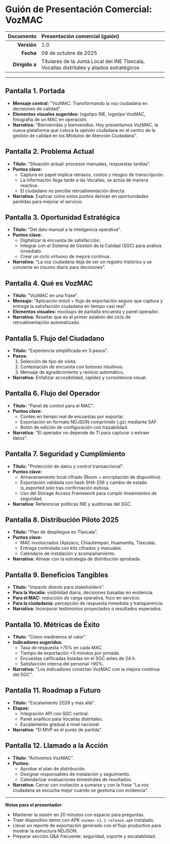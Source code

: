 # Guión de Presentación Comercial: VozMAC

| Documento | Presentación comercial (guión) |
| ----: | :---- |
| **Versión** | 1.0 |
| **Fecha** | 09 de octubre de 2025 |
| **Dirigido a** | Titulares de la Junta Local del INE Tlaxcala, Vocalías distritales y aliados estratégicos |

---

## Pantalla 1. Portada
- **Mensaje central:** "VozMAC: Transformando la voz ciudadana en decisiones de calidad".
- **Elementos visuales sugeridos:** logotipo INE, logotipo VozMAC, fotografía de un MAC en operación.
- **Narrativa:** "Bienvenidas y bienvenidos. Hoy presentamos VozMAC, la nueva plataforma que coloca la opinión ciudadana en el centro de la gestión de calidad en los Módulos de Atención Ciudadana".

## Pantalla 2. Problema Actual
- **Título:** "Situación actual: procesos manuales, respuestas tardías".
- **Puntos clave:**
  - Captura en papel implica retrasos, costos y riesgos de transcripción.
  - La información llega tarde a las Vocalías; se actúa de manera reactiva.
  - El ciudadano no percibe retroalimentación directa.
- **Narrativa:** Explicar cómo estos puntos derivan en oportunidades perdidas para mejorar el servicio.

## Pantalla 3. Oportunidad Estratégica
- **Título:** "Del dato manual a la inteligencia operativa".
- **Puntos clave:**
  - Digitalizar la encuesta de satisfacción.
  - Integrar con el Sistema de Gestión de la Calidad (SGC) para análisis inmediato.
  - Crear un ciclo virtuoso de mejora continua.
- **Narrativa:** "La voz ciudadana deja de ser un registro histórico y se convierte en insumo diario para decisiones".

## Pantalla 4. Qué es VozMAC
- **Título:** "VozMAC en una frase".
- **Mensaje:** "Aplicación móvil + flujo de exportación seguro que captura y entrega la satisfacción ciudadana en tiempo casi real".
- **Elementos visuales:** mockups de pantalla encuesta y panel operador.
- **Narrativa:** Resaltar que es el primer eslabón del ciclo de retroalimentación automatizado.

## Pantalla 5. Flujo del Ciudadano
- **Título:** "Experiencia simplificada en 3 pasos".
- **Pasos:**
  1. Selección de tipo de visita.
  2. Contestación de encuesta con botones intuitivos.
  3. Mensaje de agradecimiento y reinicio automático.
- **Narrativa:** Enfatizar accesibilidad, rapidez y consistencia visual.

## Pantalla 6. Flujo del Operador
- **Título:** "Panel de control para el MAC".
- **Puntos clave:**
  - Conteo en tiempo real de encuestas por exportar.
  - Exportación en formato NDJSON comprimido (.gz) mediante SAF.
  - Botón de edición de configuración con trazabilidad.
- **Narrativa:** "El operador no depende de TI para capturar o extraer datos".

## Pantalla 7. Seguridad y Cumplimiento
- **Título:** "Protección de datos y control transaccional".
- **Puntos clave:**
  - Almacenamiento local cifrado (Room + encriptación de dispositivo).
  - Exportación validada con hash SHA-256 y cambio de estado is_exported solo tras confirmación exitosa.
  - Uso del Storage Access Framework para cumplir lineamientos de seguridad.
- **Narrativa:** Referenciar políticas INE y auditorías del SGC.

## Pantalla 8. Distribución Piloto 2025
- **Título:** "Plan de despliegue en Tlaxcala".
- **Puntos clave:**
  - MAC involucrados (Apizaco, Chiautempan, Huamantla, Tlaxcala).
  - Entrega controlada con kits cifrados y manuales.
  - Calendario de instalación y acompañamiento.
- **Narrativa:** Alinear con la estrategia de distribución aprobada.

## Pantalla 9. Beneficios Tangibles
- **Título:** "Impacto directo para stakeholders".
- **Para la Vocalía:** visibilidad diaria, decisiones basadas en evidencia.
- **Para el MAC:** reducción de carga operativa, foco en servicio.
- **Para la ciudadanía:** percepción de respuesta inmediata y transparencia.
- **Narrativa:** Incorporar testimonios proyectados o resultados esperados.

## Pantalla 10. Métricas de Éxito
- **Título:** "Cómo mediremos el valor".
- **Indicadores sugeridos:**
  - Tasa de respuesta >75% en cada MAC.
  - Tiempo de exportación <5 minutos por jornada.
  - Encuestas calificadas listadas en el SGC antes de 24 h.
  - Satisfacción interna del personal >90%.
- **Narrativa:** "Los indicadores conectan VozMAC con la mejora continua del SGC".

## Pantalla 11. Roadmap a Futuro
- **Título:** "Escalamiento 2026 y más allá".
- **Etapas:**
  - Integración API con SGC central.
  - Panel analítico para Vocalías distritales.
  - Escalamiento gradual a nivel nacional.
- **Narrativa:** "El MVP es el punto de partida".

## Pantalla 12. Llamado a la Acción
- **Título:** "Activemos VozMAC".
- **Puntos:**
  - Aprobar el plan de distribución.
  - Designar responsables de instalación y seguimiento.
  - Calendarizar evaluaciones bimestrales de resultados.
- **Narrativa:** Cerrar con invitación a sumarse y con la frase "La voz ciudadana se escucha mejor cuando se gestiona con evidencia".

---

**Notas para el presentador:**
- Mantener la sesión en 20 minutos con espacio para preguntas.
- Traer dispositivo demo con APK `vozmac-v1.1-release.apk` instalado.
- Llevar un reporte de exportación generado con el flujo productivo para mostrar la estructura NDJSON.
- Preparar sección Q&A frecuente: seguridad, soporte y escalabilidad.
